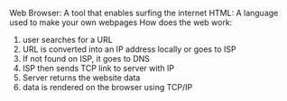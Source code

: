 Web Browser: A tool that enables surfing the internet
HTML: A language used to make your own webpages
How does the web work: 
1. user searches for a URL
2. URL is converted into an IP address locally or goes to ISP 
3. If not found on ISP, it goes to DNS
4. ISP then sends TCP link to server with IP
5. Server returns the website data
6. data is rendered on the browser using TCP/IP